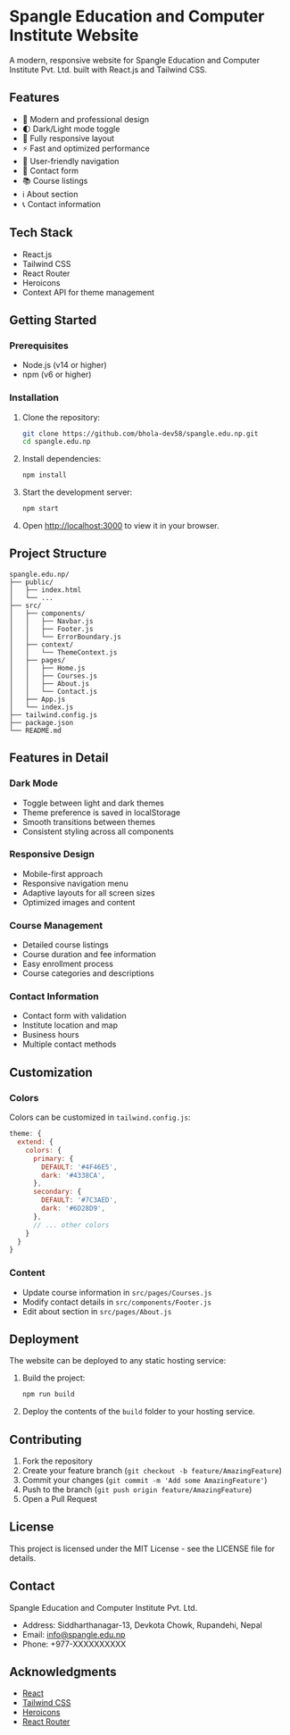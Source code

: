 # Spangle Education and Computer Institute Website

A modern, responsive website for Spangle Education and Computer Institute Pvt. Ltd. built with React.js and Tailwind CSS.

## Features

- 🎨 Modern and professional design
- 🌓 Dark/Light mode toggle
- 📱 Fully responsive layout
- ⚡ Fast and optimized performance
- 🎯 User-friendly navigation
- 📝 Contact form
- 📚 Course listings
- ℹ️ About section
- 📞 Contact information

## Tech Stack

- React.js
- Tailwind CSS
- React Router
- Heroicons
- Context API for theme management

## Getting Started

### Prerequisites

- Node.js (v14 or higher)
- npm (v6 or higher)

### Installation

1. Clone the repository:
   ```bash
   git clone https://github.com/bhola-dev58/spangle.edu.np.git
   cd spangle.edu.np
   ```

2. Install dependencies:
   ```bash
   npm install
   ```

3. Start the development server:
   ```bash
   npm start
   ```

4. Open [http://localhost:3000](http://localhost:3000) to view it in your browser.

## Project Structure

```
spangle.edu.np/
├── public/
│   ├── index.html
│   └── ...
├── src/
│   ├── components/
│   │   ├── Navbar.js
│   │   ├── Footer.js
│   │   └── ErrorBoundary.js
│   ├── context/
│   │   └── ThemeContext.js
│   ├── pages/
│   │   ├── Home.js
│   │   ├── Courses.js
│   │   ├── About.js
│   │   └── Contact.js
│   ├── App.js
│   └── index.js
├── tailwind.config.js
├── package.json
└── README.md
```

## Features in Detail

### Dark Mode
- Toggle between light and dark themes
- Theme preference is saved in localStorage
- Smooth transitions between themes
- Consistent styling across all components

### Responsive Design
- Mobile-first approach
- Responsive navigation menu
- Adaptive layouts for all screen sizes
- Optimized images and content

### Course Management
- Detailed course listings
- Course duration and fee information
- Easy enrollment process
- Course categories and descriptions

### Contact Information
- Contact form with validation
- Institute location and map
- Business hours
- Multiple contact methods

## Customization

### Colors
Colors can be customized in `tailwind.config.js`:
```javascript
theme: {
  extend: {
    colors: {
      primary: {
        DEFAULT: '#4F46E5',
        dark: '#4338CA',
      },
      secondary: {
        DEFAULT: '#7C3AED',
        dark: '#6D28D9',
      },
      // ... other colors
    }
  }
}
```

### Content
- Update course information in `src/pages/Courses.js`
- Modify contact details in `src/components/Footer.js`
- Edit about section in `src/pages/About.js`

## Deployment

The website can be deployed to any static hosting service:

1. Build the project:
   ```bash
   npm run build
   ```

2. Deploy the contents of the `build` folder to your hosting service.

## Contributing

1. Fork the repository
2. Create your feature branch (`git checkout -b feature/AmazingFeature`)
3. Commit your changes (`git commit -m 'Add some AmazingFeature'`)
4. Push to the branch (`git push origin feature/AmazingFeature`)
5. Open a Pull Request

## License

This project is licensed under the MIT License - see the LICENSE file for details.

## Contact

Spangle Education and Computer Institute Pvt. Ltd.
- Address: Siddharthanagar-13, Devkota Chowk, Rupandehi, Nepal
- Email: info@spangle.edu.np
- Phone: +977-XXXXXXXXXX

## Acknowledgments

- [React](https://reactjs.org/)
- [Tailwind CSS](https://tailwindcss.com/)
- [Heroicons](https://heroicons.com/)
- [React Router](https://reactrouter.com/) 